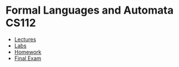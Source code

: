 # Formal Languages and Automata CS112

- [Lectures](./Lectures/)
- [Labs](./Labs/)
- [Homework](./Homework/)
- [Final Exam](./Final%20Exam%20-%2018%20june%202021/)